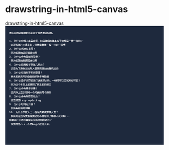 # drawstring-in-html5-canvas
drawstring-in-html5-canvas
![screenshot](https://raw.githubusercontent.com/zhangxx2015/drawstring-in-html5-canvas/master/screenshot%20.png "screenshot")
